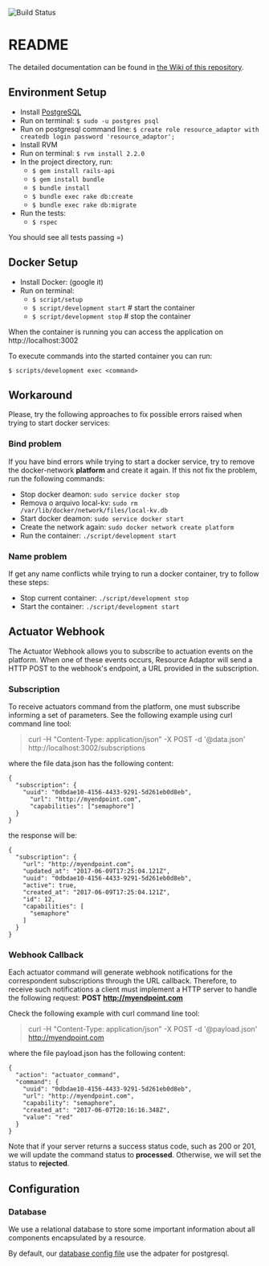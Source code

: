 ![Build Status](https://gitlab.com/interscity/interscity-platform/resource-adaptor/badges/master/build.svg)

# README

The detailed documentation can be found in [the Wiki of this repository](https://gitlab.com/interscity/interscity-platform/resource-adaptor/wikis/home).

## Environment Setup

* Install [PostgreSQL](https://www.postgresql.org/download/)
* Run on terminal: ```$ sudo -u postgres psql```
* Run on postgresql command line: ```$ create role resource_adaptor with createdb login password 'resource_adaptor';```
* Install RVM
* Run on terminal: ```$ rvm install 2.2.0```
* In the project directory, run:
  * ```$ gem install rails-api```
  * ```$ gem install bundle```
  * ```$ bundle install```
  * ```$ bundle exec rake db:create```
  * ```$ bundle exec rake db:migrate```
* Run the tests:
  * ```$ rspec```

You should see all tests passing =)

## Docker Setup

* Install Docker: (google it)
* Run on terminal:
  * ```$ script/setup```
  * ```$ script/development start``` # start the container
  * ```$ script/development stop```  # stop the container

When the container is running you can access the application on
http://localhost:3002

To execute commands into the started container you can run:

```$ scripts/development exec <command>```

## Workaround

Please, try the following approaches to fix possible errors raised when 
trying to start docker services:

### Bind problem

If you have bind errors while trying to start a docker service, try
to remove the docker-network **platform** and create it again. If this not fix
the problem, run the following commands:

* Stop docker deamon: ```sudo service docker stop```
* Remova o arquivo local-kv: ```sudo rm /var/lib/docker/network/files/local-kv.db```
* Start docker deamon: ```sudo service docker start```
* Create the network again: ```sudo docker network create platform```
* Run the container: ```./script/development start```

### Name problem

If get any name conflicts while trying to run a docker container, try to 
follow these steps:

* Stop current container: ```./script/development stop```
* Start the container: ```./script/development start```

## Actuator Webhook

The Actuator Webhook allows you to subscribe to actuation events
on the platform. When one of these events occurs, Resource Adaptor
will send a HTTP POST to the webhook's endpoint, a URL provided
in the subscription.

### Subscription

To receive actuators command from the platform, one must subscribe
informing a set of parameters. See the following example using curl command
line tool:

> curl -H "Content-Type: application/json" -X POST -d '@data.json' http://localhost:3002/subscriptions

where the file data.json has the following content:
```
{
  "subscription": {
    "uuid": "0dbdae10-4156-4433-9291-5d261eb0d8eb",
      "url": "http://myendpoint.com",
      "capabilities": ["semaphore"]
  }
}
```

the response will be:
```
{
  "subscription": {
    "url": "http://myendpoint.com",
    "updated_at": "2017-06-09T17:25:04.121Z",
    "uuid": "0dbdae10-4156-4433-9291-5d261eb0d8eb",
    "active": true,
    "created_at": "2017-06-09T17:25:04.121Z",
    "id": 12,
    "capabilities": [
      "semaphore"
    ]
  }
}
```
### Webhook Callback

Each actuator command will generate webhook notifications for
the correspondent subscriptions through the URL callback. Therefore,
to receive such notifications a client must implement a HTTP server to handle
the following request: **POST http://myendpoint.com**

Check the following example with curl command line tool:

> curl -H "Content-Type: application/json" -X POST -d '@payload.json' http://myendpoint.com

where the file payload.json has the following content:
```
{
  "action": "actuator_command",
  "command": {
    "uuid": "0dbdae10-4156-4433-9291-5d261eb0d8eb",
    "url": "http://myendpoint.com",
    "capability": "semaphore",
    "created_at": "2017-06-07T20:16:16.348Z",
    "value": "red"
  }
}
```

Note that if your server returns a success status code, such as 200 or 201,
we will update the command status to **processed**. Otherwise, we will 
set the status to **rejected**.


## Configuration

### Database

We use a relational database to store some important information about all components encapsulated by a resource.

By default, our [database config file](config/database.yml) use the adpater for postgresql.

